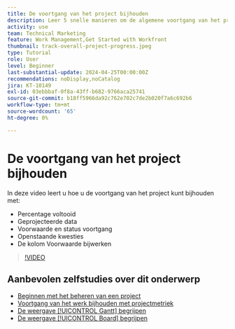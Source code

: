 ```yaml
---
title: De voortgang van het project bijhouden
description: Leer 5 snelle manieren om de algemene voortgang van het project te volgen.
activity: use
team: Technical Marketing
feature: Work Management,Get Started with Workfront
thumbnail: track-overall-project-progress.jpeg
type: Tutorial
role: User
level: Beginner
last-substantial-update: 2024-04-25T00:00:00Z
recommendations: noDisplay,noCatalog
jira: KT-10149
exl-id: 03ebbbaf-0f8a-43ff-b682-9766aca25741
source-git-commit: b18ff5966da92c762e702c7de2b020f7a6c692b6
workflow-type: tm+mt
source-wordcount: '65'
ht-degree: 0%

---
```


# De voortgang van het project bijhouden

In deze video leert u hoe u de voortgang van het project kunt bijhouden met:

* Percentage voltooid
* Geprojecteerde data
* Voorwaarde en status voortgang
* Openstaande kwesties
* De kolom Voorwaarde bijwerken

>[!VIDEO](https://video.tv.adobe.com/v/3428748/?quality=12&learn=on)

## Aanbevolen zelfstudies over dit onderwerp

* [Beginnen met het beheren van een project](/help/manage-work/projects/getting-started-manage-a-project.md)
* [Voortgang van het werk bijhouden met projectmetriek](/help/manage-work/projects/track-work-progress-with-project-metrics.md)
* [De weergave [!UICONTROL Gantt] begrijpen](/help/manage-work/projects/understand-the-gantt-view.md)
* [De weergave [!UICONTROL Board] begrijpen](/help/manage-work/projects/understand-the-board-view.md)
